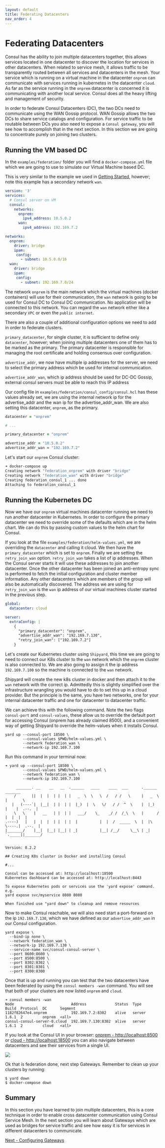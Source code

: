 ```yaml
---
layout: default
title: Federating Datacenters
nav_order: 4
---
```


# Federating Datacenters

Consul has the ability to join multiple datacenters together, this allows services located in one datacenter to discover the location for services in other datacenters. When related to service mesh, it allows traffic to be transparently routed between all services and datacenters in the mesh. Your service which is running on a virtual machine in the datacenter `onprem` can communicate with services running in kubernetes in the datacenter `cloud`. As far as the service running in the `onprem` datacenter is concerned it is communicating with another local service. Consul does all the heavy lifting and management of security.

In order to federate Consul Datacenters (DC), the two DCs need to communicate using the WAN Gossip protocol. WAN Gossip allows the two DCs to share service catalogs and configuration. For service traffic to be routable between DCs you also need to expose a `Consul gateway`, you will see how to accomplish that in the next section. In this section we are going to concentrate purely on joining two clusters.

## Running the VM based DC

In the `examples/federation/` folder you will find a `docker-compose.yml` file which we are going to use to simulate our Virtual Machine based DC.

This is very similar to the example we used in [Getting Started](getting_started.html), however; note this example has a secondary network `wan`.

```yaml
version: '3'
services:
  # Consul server on VM
  consul:
    networks:
      onprem:
        ipv4_address: 10.5.0.2
      wan:
        ipv4_address: 192.169.7.2

networks:
  onprem:
    driver: bridge
    ipam:
     config:
       - subnet: 10.5.0.0/16
  wan:
    driver: bridge
    ipam:
     config:
       - subnet: 192.169.7.0/24
```

The network `onprem` is the main network which the virtual machines (docker containers) will use for their communication, the `wan` network is going to be used for Consul DC to Consul DC communication. No application will be connected to this network. You can regard the `wan` network either like a secondary `VPC` or even the `public internet`.

There are also a couple of additional configuration options we need to add in order to federate clusters.

`primary_datacenter`, for single cluster, it is sufficient to define only `datacenter`, however; when joining multiple datacenters one of them has to be marked as the primary. The primary datacenter is responsible for managing the root certificate and holding consensus over configuration.

`advertise_addr`, we now have multiple ip addresses for the server, we need to select the primary address which be used for internal communication.

`advertise_addr_wan`, which ip address should be used for DC-DC Gossip, external consul servers must be able to reach this IP address


Our config file in `examples/federation/consul_config/consul.hcl` has these values already set, we are using the internal network ip for the advertise_addr and the wan ip for the advertise_addr_wan. We are also setting this datacenter, `onprem`, as the primary.

```ruby
datacenter = "onprem"

# ...

primary_datacenter = "onprem"

advertise_addr = "10.5.0.2"
advertise_addr_wan = "192.169.7.2"
```

Let's start our `onprem` Consul cluster:

```bash
➜ docker-compose up
Creating network "federation_onprem" with driver "bridge"
Creating network "federation_wan" with driver "bridge"
Creating federation_consul_1 ... done
Attaching to federation_consul_1
```

## Running the Kubernetes DC

Now we have our `onprem` virtual machines datacenter running we need to run another datacenter in Kubernetes. In order to configure the primary datacenter we need to override some of the defaults which are in the helm chart. We can do this by passing custom values to the helm chart for Consul.

If you look at the file `examples/federation/helm-values.yml`, we are overriding the `datacenter` and calling it cloud. We then have the `primary_datacenter` which is set to `onprem`. Finally we are setting the `retry_join_wan` option. `retry_join_wan` takes a list of ip addresses. When the Consul server starts it will use these addresses to join another datacenter. Once the other datacenter has been joined an anti-entropy sync is performed to fetch the initial configuration and cluster member information. Any other datacenters which are members of the group will also be automatically discovered. The address we are using for `retry_join_wan` is the `wan` ip address of our virtual machines cluster started in the previous step.

```yaml
global:
  datacenter: cloud

server:
  extraConfig: |
    {
      "primary_datacenter": "onprem", 
      "advertise_addr_wan": "192.169.7.130", 
      "retry_join_wan": ["192.169.7.2"]
    }
```

Let's create our Kubernetes cluster using `Shipyard`, this time we are going to need to connect our K8s cluster to the `wan` network which the `onprem` cluster is also connected to. We are also going to assign it the ip address `192.169.7.100` so the machine is connected to the `wan` network.

Shipyard will create the new k8s cluster in docker and then attach it to the `wan` network with the correct ip. Admittedly this is slightly simplified over the infrastructure wrangling you would have to do to set this up in a cloud provider. But the principle is the same, you have two networks, one for your internal datacenter traffic and one for datacenter to datacenter traffic.

We can achieve this with the following command. Note the two flags `consul-port` and `consul-values`, these allow us to override the default port for accessing Consul (onprem has already claimed 8500), and a convenient way of getting Shipyard to override the helm-values when it installs Consul.

```shell
yard up --consul-port 18500 \
        --consul-values $PWD/helm-values.yml \
        --network federation_wan \
        --network-ip 192.169.7.100
```

Run this command in your terminal now:

```shell
➜ yard up --consul-port 18500 \
        --consul-values $PWD/helm-values.yml \
        --network federation_wan \
        --network-ip 192.169.7.100

     _______. __    __   __  .______   ____    ____  ___      .______       _______  
    /       ||  |  |  | |  | |   _  \  \   \  /   / /   \     |   _  \     |       \ 
   |   (----`|  |__|  | |  | |  |_)  |  \   \/   / /  ^  \    |  |_)  |    |  .--.  |
    \   \    |   __   | |  | |   ___/    \_    _/ /  /_\  \   |      /     |  |  |  |
.----)   |   |  |  |  | |  | |  |          |  |  /  _____  \  |  |\  \----.|  .--.  |
|_______/    |__|  |__| |__| | _|          |__| /__/     \__\ | _| `._____||_______/ 


Version: 0.2.2

## Creating K8s cluster in Docker and installing Consul

#...

Consul can be accessed at: http://localhost:18500
Kubernetes dashboard can be accessed at: http://localhost:8443

To expose Kubernetes pods or services use the 'yard expose' command. e.g.
yard expose svc/myservice 8080 8080

When finished use "yard down" to cleanup and remove resources
```

Now to make Consul reachable, we will also need start a port-forward on the ip `192.169.7.130`, which we have defined as our `advertise_addr_wan` in our Consul configuration.

```shell
yard expose \
  --bind-ip none \
  --network federation_wan \
  --network-ip 192.169.7.130 \
  --service-name svc/consul-consul-server \
  --port 8600:8600 \
  --port 8500:8500 \
  --port 8302:8302 \
  --port 8301:8301 \
  --port 8300:8300
```

Once that is up and running you can test that the two datacenters have been federated by using the `consul members -wan` command. You will see that both of your clusters are now listed `onprem` and `cloud`.

```shell
➜ consul members -wan
Node                          Address             Status  Type    Build  Protocol  DC      Segment
1182f82647e4.onprem           192.169.7.2:8302    alive   server  1.6.1  2         onprem  <all>
consul-consul-server-0.cloud  192.169.7.130:8302  alive   server  1.6.1  2         cloud   <all>
```

If you look at the Consul UI in your browser: [onprem - http://localhost:8500](http://localhost:8500) or [cloud - http://localhost:18500](http://localhost:18500) you can also navigate between datacenters and see their services from a single UI.

![](images/federation/consul_ui_multi.png)

Ok that is federation done, next step Gateways. Remember to clean up your clusters by running:

```
$ yard down
$ docker-compose down
```

## Summary
In this section you have learned to join multiple datacenters, this is a core technique in order to enable cross datacenter communication using Consul Service Mesh. In the next section you will learn about Gateways which are used as bridges for service traffic and see how easy it is for services in different datacenters to communicate.

[Next - Configuring Gateways](gateways.html)
